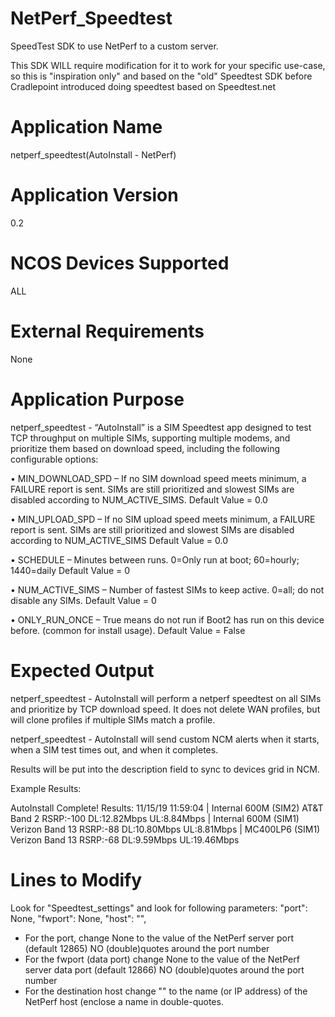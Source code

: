 # NetPerf_Speedtest
SpeedTest SDK to use NetPerf to a custom server.

This SDK WILL require modification for it to work for your specific use-case, so this is "inspiration only" and based on the "old" Speedtest SDK before Cradlepoint introduced doing speedtest based on Speedtest.net

Application Name
================
netperf_speedtest(AutoInstall - NetPerf)


Application Version
===================
0.2

NCOS Devices Supported
======================
ALL


External Requirements
=====================
None


Application Purpose
===================
netperf_speedtest - “AutoInstall” is a SIM Speedtest app designed to test TCP throughput on multiple SIMs, supporting multiple modems, and prioritize them based on download speed, including the following configurable options:

•	MIN_DOWNLOAD_SPD – If no SIM download speed meets minimum, a FAILURE report is sent.  SIMs are still prioritized and slowest SIMs are disabled according to NUM_ACTIVE_SIMS.
Default Value = 0.0

•	MIN_UPLOAD_SPD – If no SIM upload speed meets minimum, a FAILURE report is sent.  SIMs are still prioritized and slowest SIMs are disabled according to NUM_ACTIVE_SIMS
Default Value = 0.0

•	SCHEDULE – Minutes between runs. 0=Only run at boot; 60=hourly; 1440=daily
Default Value = 0

•	NUM_ACTIVE_SIMS – Number of fastest SIMs to keep active. 0=all; do not disable any SIMs.
Default Value = 0

•	ONLY_RUN_ONCE – True means do not run if Boot2 has run on this device before. (common for install usage).
Default Value = False


Expected Output
===============
netperf_speedtest - AutoInstall will perform a netperf speedtest on all SIMs and prioritize by TCP download speed.  It does not delete WAN profiles, but will clone profiles if multiple SIMs match a profile.

netperf_speedtest - AutoInstall will send custom NCM alerts when it starts, when a SIM test times out, and when it completes.

Results will be put into the description field to sync to devices grid in NCM.

Example Results:

AutoInstall Complete! Results: 11/15/19 11:59:04 | Internal 600M (SIM2) AT&T Band 2 RSRP:-100 DL:12.82Mbps UL:8.84Mbps | Internal 600M (SIM1) Verizon Band 13 RSRP:-88 DL:10.80Mbps UL:8.81Mbps | MC400LP6 (SIM1) Verizon Band 13 RSRP:-68 DL:9.59Mbps UL:19.46Mbps

Lines to Modify
===============
Look for "Speedtest_settings" and look for following parameters:
"port": None,
"fwport": None,
"host": "",
						
- For the port, change None to the value of the NetPerf server port (default 12865) NO (double)quotes around the port number
- For the fwport (data port) change None to the value of the NetPerf server data port (default 12866) NO (double)quotes around the port number
- For the destination host change "" to the name (or IP address) of the NetPerf host (enclose a name in double-quotes.


